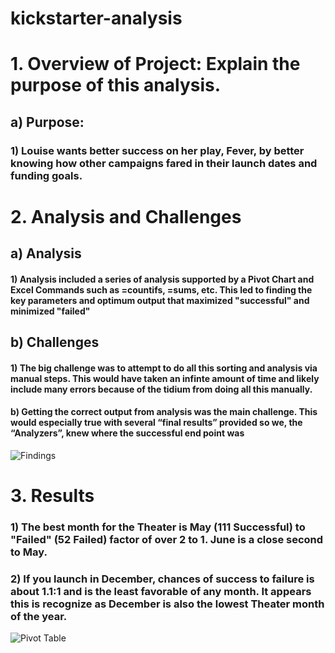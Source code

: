 # kickstarter-analysis

# 1.	Overview of Project: Explain the purpose of this analysis.

## a) Purpose:

### 1)	Louise wants better success on her play, Fever, by better knowing how other campaigns fared in their launch dates and funding goals. 

# 2.	Analysis and Challenges

## a)	Analysis 
#### 1) Analysis included a series of analysis supported by a Pivot Chart and Excel Commands such as =countifs, =sums, etc. This led to finding the key parameters and optimum output that maximized "successful" and minimized "failed"

## b)	Challenges 
#### 1) The big challenge was to attempt to do all this sorting and analysis via manual steps. This would have taken an infinte amount of time and likely include many errors because of the tidium from doing all this manually. 

#### b)	Getting the correct output from analysis was the main challenge. This would especially true with several “final results”  provided so we, the “Analyzers”, knew where the successful end point was

![Findings](https://user-images.githubusercontent.com/98625504/152282762-6dc8e887-22cf-439a-83f0-505a3ecd6336.png)


# 3.	Results

### 1)	The best month for the Theater is May (111 Successful) to "Failed" (52 Failed) factor of over 2 to 1. June is a close second to May. 

### 2)	If you launch in December, chances of success to failure is about 1.1:1 and is the least favorable of any month. It appears this is recognize as December is also the lowest Theater month of the year.


![Pivot Table](https://user-images.githubusercontent.com/98625504/152284856-84ba1e46-5de1-4a5b-b6b3-3eb4b822588a.png)
